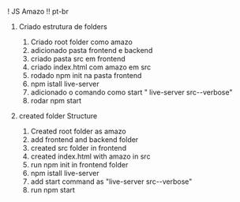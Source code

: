 ! JS Amazo
!!    pt-br
 1. Criado estrutura de folders
    1. Criado root folder como amazo
    2.  adicionado pasta frontend e backend
    3.  criado pasta src em frontend
    4.  criado index.html  com  amazo em src
    5.  rodado npm init na pasta frontend
    6.  npm istall live-server
    7.  adicionado o comando como start  " live-server  src--verbose"
    8.  rodar  npm start


1. created  folder Structure
    1. Created root folder as amazo
    2.  add frontend and backend folder
    3.  created  src folder in frontend
    4.  created index.html  with  amazo in src
    5.  run npm init in  frontend folder
    6.  npm istall live-server
    7.  add  start command as "live-server  src--verbose"
    8.  run npm start